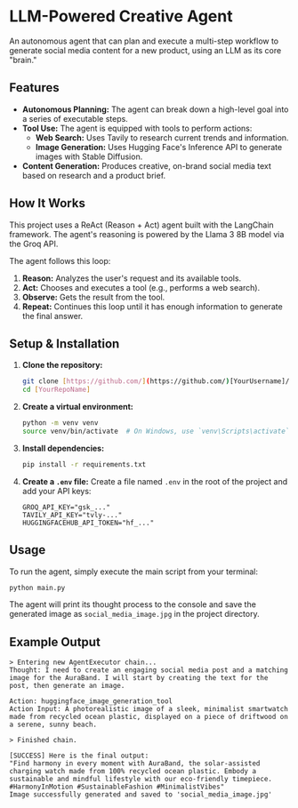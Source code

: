 # LLM-Powered Creative Agent

An autonomous agent that can plan and execute a multi-step workflow to generate social media content for a new product, using an LLM as its core "brain."

## Features

* **Autonomous Planning:** The agent can break down a high-level goal into a series of executable steps.
* **Tool Use:** The agent is equipped with tools to perform actions:
    * **Web Search:** Uses Tavily to research current trends and information.
    * **Image Generation:** Uses Hugging Face's Inference API to generate images with Stable Diffusion.
* **Content Generation:** Produces creative, on-brand social media text based on research and a product brief.

## How It Works

This project uses a ReAct (Reason + Act) agent built with the LangChain framework. The agent's reasoning is powered by the Llama 3 8B model via the Groq API.

The agent follows this loop:
1.  **Reason:** Analyzes the user's request and its available tools.
2.  **Act:** Chooses and executes a tool (e.g., performs a web search).
3.  **Observe:** Gets the result from the tool.
4.  **Repeat:** Continues this loop until it has enough information to generate the final answer.

## Setup & Installation

1.  **Clone the repository:**
    ```bash
    git clone [https://github.com/](https://github.com/)[YourUsername]/[YourRepoName].git
    cd [YourRepoName]
    ```

2.  **Create a virtual environment:**
    ```bash
    python -m venv venv
    source venv/bin/activate  # On Windows, use `venv\Scripts\activate`
    ```

3.  **Install dependencies:**
    ```bash
    pip install -r requirements.txt
    ```

4.  **Create a `.env` file:**
    Create a file named `.env` in the root of the project and add your API keys:
    ```
    GROQ_API_KEY="gsk_..."
    TAVILY_API_KEY="tvly-..."
    HUGGINGFACEHUB_API_TOKEN="hf_..."
    ```

## Usage

To run the agent, simply execute the main script from your terminal:
```bash
python main.py
```
The agent will print its thought process to the console and save the generated image as `social_media_image.jpg` in the project directory.

## Example Output

```
> Entering new AgentExecutor chain...
Thought: I need to create an engaging social media post and a matching image for the AuraBand. I will start by creating the text for the post, then generate an image.

Action: huggingface_image_generation_tool
Action Input: A photorealistic image of a sleek, minimalist smartwatch made from recycled ocean plastic, displayed on a piece of driftwood on a serene, sunny beach.

> Finished chain.

[SUCCESS] Here is the final output:
"Find harmony in every moment with AuraBand, the solar-assisted charging watch made from 100% recycled ocean plastic. Embody a sustainable and mindful lifestyle with our eco-friendly timepiece. #HarmonyInMotion #SustainableFashion #MinimalistVibes"
Image successfully generated and saved to 'social_media_image.jpg'
```
